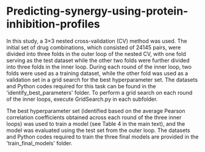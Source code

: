 # Predicting-synergy-using-protein-inhibition-profiles
In this study, a 3×3 nested cross-validation (CV) method was used. The initial set of drug combinations, which consisted of 24145 pairs, were divided into three folds in the outer loop of the nested CV, with one fold serving as the test dataset while the other two folds were further divided into three folds in the inner loop. During each round of the inner loop, two folds were used as a training dataset, while the other fold was used as a validation set in a grid search for the best hyperparameter set. The datasets and Python codes required for this task can be found in the 'identify_best_parameters' folder. To perform a grid search on each round of the inner loops, execute GridSearch.py in each subfolder.

The best hyperparameter set (identified based on the average Pearson correlation coefficients obtained across each round of the three inner loops) was used to train a model (see Table 4 in the main text), and the model was evaluated using the test set from the outer loop. The datasets and Python codes required to train the three final models are provided in the 'train_final_models' folder.
